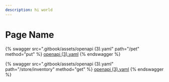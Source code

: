 ```yaml
---
description: hi world
---
```


# Page Name

{% swagger src=".gitbook/assets/openapi (3).yaml" path="/pet" method="put" %}
[openapi (3).yaml](<.gitbook/assets/openapi (3).yaml>)
{% endswagger %}

{% swagger src=".gitbook/assets/openapi (3).yaml" path="/store/inventory" method="get" %}
[openapi (3).yaml](<.gitbook/assets/openapi (3).yaml>)
{% endswagger %}
